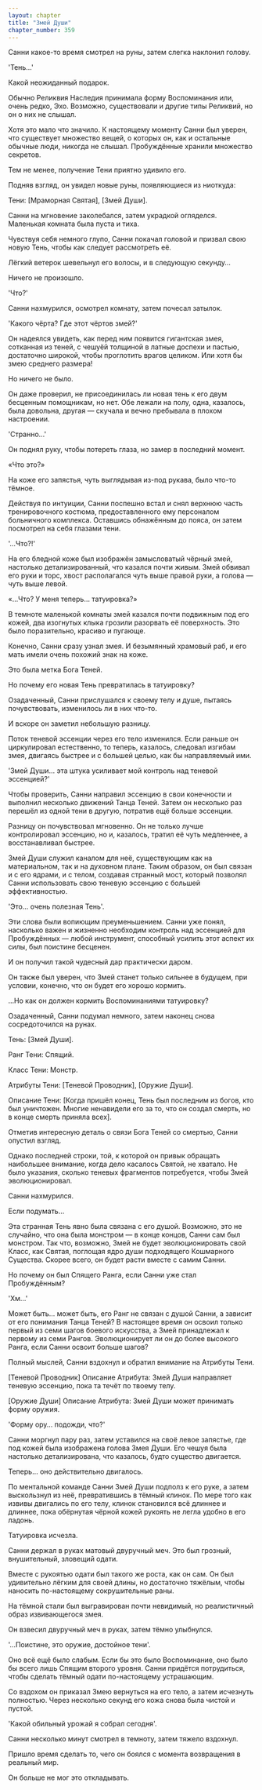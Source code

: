 ```yaml
---
layout: chapter
title: "Змей Души"
chapter_number: 359
---
```


Санни какое-то время смотрел на руны, затем слегка наклонил голову.

'Тень…'

Какой неожиданный подарок.

Обычно Реликвия Наследия принимала форму Воспоминания или, очень редко, Эхо. Возможно, существовали и другие типы Реликвий, но он о них не слышал.

Хотя это мало что значило. К настоящему моменту Санни был уверен, что существует множество вещей, о которых он, как и остальные обычные люди, никогда не слышал. Пробуждённые хранили множество секретов.

Тем не менее, получение Тени приятно удивило его.

Подняв взгляд, он увидел новые руны, появляющиеся из ниоткуда:

Тени: [Мраморная Святая], [Змей Души].

Санни на мгновение заколебался, затем украдкой огляделся. Маленькая комната была пуста и тиха.

Чувствуя себя немного глупо, Санни покачал головой и призвал свою новую Тень, чтобы как следует рассмотреть её.

Лёгкий ветерок шевельнул его волосы, и в следующую секунду…

Ничего не произошло.

'Что?'

Санни нахмурился, осмотрел комнату, затем почесал затылок.

'Какого чёрта? Где этот чёртов змей?'

Он надеялся увидеть, как перед ним появится гигантская змея, сотканная из теней, с чешуёй толщиной в латные доспехи и пастью, достаточно широкой, чтобы проглотить врагов целиком. Или хотя бы змею среднего размера!

Но ничего не было.

Он даже проверил, не присоединилась ли новая тень к его двум бесценным помощникам, но нет. Обе лежали на полу, одна, казалось, была довольна, другая — скучала и вечно пребывала в плохом настроении.

'Странно…'

Он поднял руку, чтобы потереть глаза, но замер в последний момент.

«Что это?»

На коже его запястья, чуть выглядывая из-под рукава, было что-то тёмное.

Действуя по интуиции, Санни поспешно встал и снял верхнюю часть тренировочного костюма, предоставленного ему персоналом больничного комплекса. Оставшись обнажённым до пояса, он затем посмотрел на себя глазами тени.

'…Что?!'

На его бледной коже был изображён замысловатый чёрный змей, настолько детализированный, что казался почти живым. Змей обвивал его руки и торс, хвост располагался чуть выше правой руки, а голова — чуть выше левой.

«…Что? У меня теперь… татуировка?»

В темноте маленькой комнаты змей казался почти подвижным под его кожей, два изогнутых клыка грозили разорвать её поверхность. Это было поразительно, красиво и пугающе.

Конечно, Санни сразу узнал змея. И безымянный храмовый раб, и его мать имели очень похожий знак на коже.

Это была метка Бога Теней.

Но почему его новая Тень превратилась в татуировку?

Озадаченный, Санни прислушался к своему телу и душе, пытаясь почувствовать, изменилось ли в них что-то.

И вскоре он заметил небольшую разницу.

Поток теневой эссенции через его тело изменился. Если раньше он циркулировал естественно, то теперь, казалось, следовал изгибам змея, двигаясь быстрее и с большей целью, как бы направляемый ими.

'Змей Души… эта штука усиливает мой контроль над теневой эссенцией?'

Чтобы проверить, Санни направил эссенцию в свои конечности и выполнил несколько движений Танца Теней. Затем он несколько раз перешёл из одной тени в другую, потратив ещё больше эссенции.

Разницу он почувствовал мгновенно. Он не только лучше контролировал эссенцию, но и, казалось, тратил её чуть медленнее, а восстанавливал быстрее.

Змей Души служил каналом для неё, существующим как на материальном, так и на духовном плане. Таким образом, он был связан и с его ядрами, и с телом, создавая странный мост, который позволял Санни использовать свою теневую эссенцию с большей эффективностью.

'Это… очень полезная Тень'.

Эти слова были вопиющим преуменьшением. Санни уже понял, насколько важен и жизненно необходим контроль над эссенцией для Пробуждённых — любой инструмент, способный усилить этот аспект их силы, был поистине бесценен.

И он получил такой чудесный дар практически даром.

Он также был уверен, что Змей станет только сильнее в будущем, при условии, конечно, что он будет его хорошо кормить.

…Но как он должен кормить Воспоминаниями татуировку?

Озадаченный, Санни подумал немного, затем наконец снова сосредоточился на рунах.

Тень: [Змей Души].

Ранг Тени: Спящий.

Класс Тени: Монстр.

Атрибуты Тени: [Теневой Проводник], [Оружие Души].

Описание Тени: [Когда пришёл конец, Тень был последним из богов, кто был уничтожен. Многие ненавидели его за то, что он создал смерть, но в конце смерть приняла всех].

Отметив интересную деталь о связи Бога Теней со смертью, Санни опустил взгляд.

Однако последней строки, той, к которой он привык обращать наибольшее внимание, когда дело касалось Святой, не хватало. Не было указания, сколько теневых фрагментов потребуется, чтобы Змей эволюционировал.

Санни нахмурился.

Если подумать…

Эта странная Тень явно была связана с его душой. Возможно, это не случайно, что она была монстром — в конце концов, Санни сам был монстром. Так что, возможно, Змей не будет эволюционировать свой Класс, как Святая, поглощая ядро души подходящего Кошмарного Существа. Скорее всего, он будет расти вместе с самим Санни.

Но почему он был Спящего Ранга, если Санни уже стал Пробуждённым?

'Хм…'

Может быть… может быть, его Ранг не связан с душой Санни, а зависит от его понимания Танца Теней? В настоящее время он освоил только первый из семи шагов боевого искусства, а Змей принадлежал к первому из семи Рангов. Эволюционирует ли он до более высокого Ранга, если Санни освоит больше шагов?

Полный мыслей, Санни вздохнул и обратил внимание на Атрибуты Тени.

[Теневой Проводник] Описание Атрибута: Змей Души направляет теневую эссенцию, пока та течёт по твоему телу.

[Оружие Души] Описание Атрибута: Змей Души может принимать форму оружия.

'Форму ору… подожди, что?'

Санни моргнул пару раз, затем уставился на своё левое запястье, где под кожей была изображена голова Змея Души. Его чешуя была настолько детализирована, что казалось, будто существо двигается.

Теперь… оно действительно двигалось.

По ментальной команде Санни Змей Души подполз к его руке, а затем выскользнул из неё, превратившись в тёмный клинок. По мере того как извивы двигались по его телу, клинок становился всё длиннее и длиннее, пока обёрнутая чёрной кожей рукоять не легла удобно в его ладонь.

Татуировка исчезла.

Санни держал в руках матовый двуручный меч. Это был грозный, внушительный, зловещий одати.

Вместе с рукоятью одати был такого же роста, как он сам. Он был удивительно лёгким для своей длины, но достаточно тяжёлым, чтобы наносить по-настоящему сокрушительные раны.

На тёмной стали был выгравирован почти невидимый, но реалистичный образ извивающегося змея.

Он взвесил двуручный меч в руках, затем тёмно улыбнулся.

'…Поистине, это оружие, достойное тени'.

Оно всё ещё было слабым. Если бы это было Воспоминание, оно было бы всего лишь Спящим второго уровня. Санни придётся потрудиться, чтобы сделать тёмный одати по-настоящему устрашающим.

Со вздохом он приказал Змею вернуться на его тело, а затем исчезнуть полностью. Через несколько секунд его кожа снова была чистой и пустой.

'Какой обильный урожай я собрал сегодня'.

Санни несколько минут смотрел в темноту, затем тяжело вздохнул.

Пришло время сделать то, чего он боялся с момента возвращения в реальный мир.

Он больше не мог это откладывать.